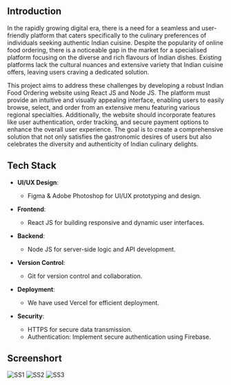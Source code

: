 ## Introduction
In the rapidly growing digital era, there is a need for a seamless and user-friendly platform that caters specifically to the culinary preferences of individuals seeking authentic Indian cuisine. Despite the popularity of online food ordering, there is a noticeable gap in the market for a specialised platform focusing on the diverse and rich flavours of Indian dishes. Existing platforms lack the cultural nuances and extensive variety that Indian cuisine offers, leaving users craving a dedicated solution.

This project aims to address these challenges by developing a robust Indian Food Ordering website using React JS and Node JS. The platform must provide an intuitive and visually appealing interface, enabling users to easily browse, select, and order from an extensive menu featuring various regional specialties. Additionally, the website should incorporate features like user authentication, order tracking, and secure payment options to enhance the overall user experience. The goal is to create a comprehensive solution that not only satisfies the gastronomic desires of users but also celebrates the diversity and authenticity of Indian culinary delights.

## Tech Stack

- **UI/UX Design**:
  - Figma & Adobe Photoshop for UI/UX prototyping and design.

- **Frontend**:
  - React JS for building responsive and dynamic user interfaces.

- **Backend**:
  - Node JS for server-side logic and API development.

- **Version Control**:
  - Git for version control and collaboration.

- **Deployment**:
  - We have used Vercel for efficient deployment. 

- **Security**:
  - HTTPS for secure data transmission.
  - Authentication: Implement secure authentication using Firebase.

## Screenshort
![SS1](https://github.com/yatharth-2906/Tasty-Roots/assets/97800277/39623481-7cb2-4681-aabc-37377ac4efc9)
![SS2](https://github.com/yatharth-2906/Tasty-Routes/assets/97800277/14896644-db8f-4694-8958-76fc72d78b2d)
![SS3](https://github.com/yatharth-2906/Tasty-Routes/assets/97800277/d5867728-b2c3-4035-8893-ee69ff3af4f7)
